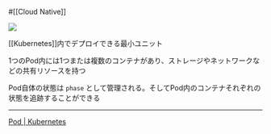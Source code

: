 #[[Cloud Native]]

![](https://github.com/kubernetes/community/raw/master/icons/png/resources/labeled/pod-128.png)

[[Kubernetes]]内でデプロイできる最小ユニット

1つのPod内には1つまたは複数のコンテナがあり、ストレージやネットワークなどの共有リソースを持つ

Pod自体の状態は `phase` として管理される。そしてPod内のコンテナそれぞれの状態を追跡することができる

---

[Pod | Kubernetes](https://kubernetes.io/ja/docs/concepts/workloads/pods/)
